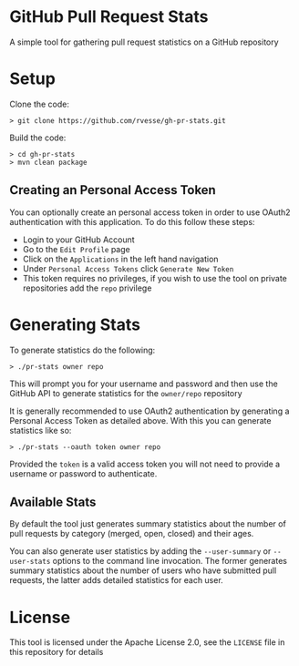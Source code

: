 # GitHub Pull Request Stats

A simple tool for gathering pull request statistics on a GitHub repository

# Setup

Clone the code:

    > git clone https://github.com/rvesse/gh-pr-stats.git
    
Build the code:

    > cd gh-pr-stats
    > mvn clean package
    
## Creating an Personal Access Token

You can optionally create an personal access token in order to use OAuth2 authentication with this application.  To do this
follow these steps:

* Login to your GitHub Account
* Go to the `Edit Profile` page
* Click on the `Applications` in the left hand navigation
* Under `Personal Access Tokens` click `Generate New Token`
* This token requires no privileges, if you wish to use the tool on private repositories add the `repo` privilege

# Generating Stats

To generate statistics do the following:

    > ./pr-stats owner repo
    
This will prompt you for your username and password and then use the GitHub API to generate statistics for the `owner/repo` repository

It is generally recommended to use OAuth2 authentication by generating a Personal Access Token as detailed above.  With this you can generate
statistics like so:

    > ./pr-stats --oauth token owner repo
    
Provided the `token` is a valid access token you will not need to provide a username or password to authenticate.

## Available Stats

By default the tool just generates summary statistics about the number of pull requests by category (merged, open, closed) and their ages.

You can also generate user statistics by adding the `--user-summary` or `--user-stats` options to the command line invocation.  The former
generates summary statistics about the number of users who have submitted pull requests, the latter adds detailed statistics for each user.

# License

This tool is licensed under the Apache License 2.0, see the `LICENSE` file in this repository for details